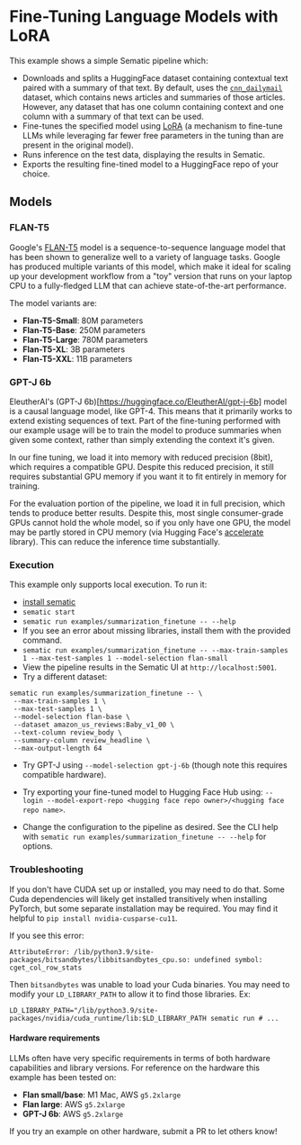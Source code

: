 # Fine-Tuning Language Models with LoRA

This example shows a simple Sematic pipeline which:

- Downloads and splits a HuggingFace dataset containing contextual text paired
with a summary of that text. By default, uses the
[`cnn_dailymail`](https://huggingface.co/datasets/cnn_dailymail) dataset,
which contains news articles and summaries of those articles. However,
any dataset that has one column containing context and one column with a
summary of that text can be used.
- Fine-tunes the specified model using
[LoRA](https://arxiv.org/abs/2106.09685) (a mechanism to fine-tune LLMs while
leveraging far fewer free parameters in the tuning than are present in the original
model).
- Runs inference on the test data, displaying the results in Sematic.
- Exports the resulting fine-tined model to a HuggingFace repo of your choice.

## Models

### FLAN-T5

Google's [FLAN-T5](https://huggingface.co/google/flan-t5-base) model is
a sequence-to-sequence language model that has been shown to generalize well
to a variety of language tasks. Google has produced multiple variants of
this model, which make it ideal for scaling up your development workflow
from a "toy" version that runs on your laptop CPU to a fully-fledged LLM
that can achieve state-of-the-art performance.

The model variants are:

- **Flan-T5-Small**: 80M parameters
- **Flan-T5-Base**: 250M parameters
- **Flan-T5-Large**: 780M parameters
- **Flan-T5-XL**: 3B parameters
- **Flan-T5-XXL**: 11B parameters

### GPT-J 6b

EleutherAI's (GPT-J 6b)[https://huggingface.co/EleutherAI/gpt-j-6b] model is
a causal language model, like GPT-4. This means that it primarily works to
extend existing sequences of text. Part of the fine-tuning performed
with our example usage will be to train the model to produce summaries
when given some context, rather than simply extending the context it's given.

In our fine tuning, we load it into memory with reduced precision (8bit), which
requires a compatible GPU. Despite this reduced precision, it still requires
substantial GPU memory if you want it to fit entirely in memory for training.

For the evaluation portion of the pipeline, we load it in full precision, which
tends to produce better results. Despite this, most single consumer-grade GPUs
cannot hold the whole model, so if you only have one GPU, the model may be
partly stored in CPU memory (via Hugging Face's
[accelerate](https://huggingface.co/docs/accelerate/index) library). This
can reduce the inference time substantially.

### Execution

This example only supports local execution. To run it:

- [install sematic](https://docs.sematic.dev/onboarding/get-started)
- `sematic start`
- `sematic run examples/summarization_finetune -- --help`
- If you see an error about missing libraries, install them with the provided command.
- `sematic run examples/summarization_finetune -- --max-train-samples 1 --max-test-samples 1 --model-selection flan-small`
- View the pipeline results in the Sematic UI at `http://localhost:5001`.
- Try a different dataset:

```
sematic run examples/summarization_finetune -- \
 --max-train-samples 1 \
 --max-test-samples 1 \
 --model-selection flan-base \
 --dataset amazon_us_reviews:Baby_v1_00 \
 --text-column review_body \
 --summary-column review_headline \
 --max-output-length 64
```

- Try GPT-J using `--model-selection gpt-j-6b` (though note this requires compatible hardware).
- Try exporting your fine-tuned model to Hugging Face Hub using:
`--login --model-export-repo <hugging face repo owner>/<hugging face repo name>`.

- Change the configuration to the pipeline as desired. See the CLI help
with `sematic run examples/summarization_finetune -- --help` for options.

### Troubleshooting

If you don't have CUDA set up or installed, you may need to do that. Some Cuda dependencies will likely
get installed transitively when installing PyTorch, but some separate installation may be required.
You may find it helpful to `pip install nvidia-cusparse-cu11`.

If you see this error:
```
AttributeError: /lib/python3.9/site-packages/bitsandbytes/libbitsandbytes_cpu.so: undefined symbol: cget_col_row_stats
```
Then `bitsandbytes` was unable to load your Cuda binaries. You may need to modify your `LD_LIBRARY_PATH`
to allow it to find those libraries. Ex:
```
LD_LIBRARY_PATH="/lib/python3.9/site-packages/nvidia/cuda_runtime/lib:$LD_LIBRARY_PATH sematic run # ...
```

#### Hardware requirements

LLMs often have very specific requirements in terms of both hardware capabilities and
library versions. For reference on the hardware this example has been tested on:

- **Flan small/base**: M1 Mac, AWS `g5.2xlarge`
- **Flan large**: AWS `g5.2xlarge`
- **GPT-J 6b**: AWS `g5.2xlarge`

If you try an example on other hardware, submit a PR to let others know!
